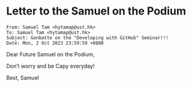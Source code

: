 # Letter to the Samuel on the Podium
```
From: Samuel Tam <hytamap@ust.hk>
To: Samuel Tam <hytamap@ust.hk>
Subject: Ganbatte on the "Developing with GitHub" Seminar!!!
Date: Mon, 2 Oct 2023 23:59:59 +0800
```

Dear Future Samuel on the Podium,

Don’t worry and be Capy everyday!

Best,
Samuel
